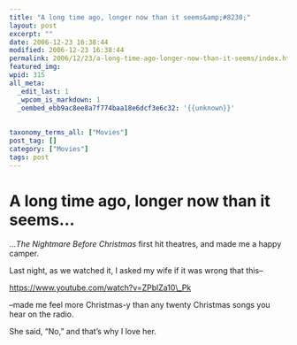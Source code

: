 ```yaml
---
title: "A long time ago, longer now than it seems&amp;#8230;"
layout: post
excerpt: ""
date: 2006-12-23 16:38:44
modified: 2006-12-23 16:38:44
permalink: 2006/12/23/a-long-time-ago-longer-now-than-it-seems/index.html
featured_img: 
wpid: 315
all_meta: 
  _edit_last: 1
  _wpcom_is_markdown: 1
  _oembed_ebb9ac8ee8a7f774baa18e6dcf3e6c32: '{{unknown}}'
  
  
taxonomy_terms_all: ["Movies"]
post_tag: []
category: ["Movies"]
tags: post
---
```


# A long time ago, longer now than it seems&#8230;

…*The Nightmare Before Christmas* first hit theatres, and made me a happy camper.

Last night, as we watched it, I asked my wife if it was wrong that this–

https://www.youtube.com/watch?v=ZPblZa10\_Pk

–made me feel more Christmas-y than any twenty Christmas songs you hear on the radio.

She said, “No,” and that’s why I love her.